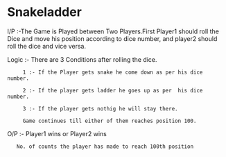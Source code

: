 # Snakeladder

I/P :-The Game is Played between Two Players.First Player1 should roll the Dice and move his position according to dice number, and player2 should roll the dice and vice versa.

Logic :- There are 3 Conditions after rolling the dice.

         1 :- If the Player gets snake he come down as per his dice number.
         
         2 :- If the player gets ladder he goes up as per  his dice number.
         
         3 :- If the player gets nothig he will stay there.
         
         Game continues till either of them reaches position 100.
O/P :- Player1 wins or Player2 wins

       No. of counts the player has made to reach 100th position
         
  
